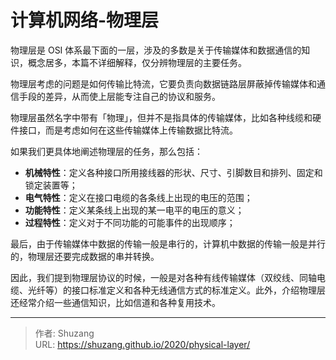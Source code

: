 # 计算机网络-物理层


物理层是 OSI 体系最下面的一层，涉及的多数是关于传输媒体和数据通信的知识，概念居多，本篇不详细解释，仅分辨物理层的主要任务。

物理层考虑的问题是如何传输比特流，它要负责向数据链路层屏蔽掉传输媒体和通信手段的差异，从而使上层能专注自己的协议和服务。

<!--more-->

物理层虽然名字中带有「物理」，但并不是指具体的传输媒体，比如各种线缆和硬件接口，而是考虑如何在这些传输媒体上传输数据比特流。

如果我们更具体地阐述物理层的任务，那么包括：

- **机械特性**：定义各种接口所用接线器的形状、尺寸、引脚数目和排列、固定和锁定装置等；
- **电气特性**：定义在接口电缆的各条线上出现的电压的范围；
- **功能特性**：定义某条线上出现的某一电平的电压的意义；
- **过程特性**：定义对于不同功能的可能事件的出现顺序；

最后，由于传输媒体中数据的传输一般是串行的，计算机中数据的传输一般是并行的，物理层还要完成数据的串并转换。

因此，我们提到物理层协议的时候，一般是对各种有线传输媒体（双绞线、同轴电缆、光纤等）的接口标准定义和各种无线通信方式的标准定义。此外，介绍物理层还经常介绍一些通信知识，比如信道和各种复用技术。

---

> 作者: Shuzang  
> URL: https://shuzang.github.io/2020/physical-layer/  


